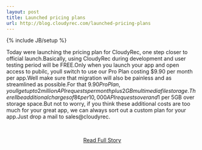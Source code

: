 ```yaml
---
layout: post
title: Launched pricing plans
url: http://blog.cloudyrec.com/launched-pricing-plans
---
```

{% include JB/setup %}<p>Today were launching the pricing plan for CloudyRec, one step closer to official launch.Basically, using CloudyRec during development and user testing period will be FREE.Only when you launch your app and open access to pubilc, youll switch to use our Pro Plan costing $9.90 per month per app.Well make sure that migration will also be painless and as streamlined as possible.For that $9.90 Pro Plan, youll get up to 2 million API requests per month plus 2 GB multimedia file storage.Therell be additional charges of 8¢ per 10,000 API requests over and 1$ per 5GB over storage space.But not to worry, if you think these additional costs are too much for your great app, we can always sort out a custom plan for your app.Just drop a mail to sales@cloudyrec.</p>
<br /><p align='center'><a href="http://blog.cloudyrec.com/launched-pricing-plans">Read Full Story</a></p><br />
